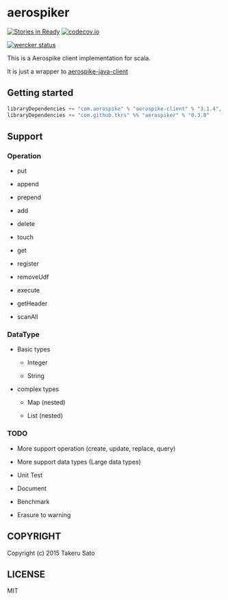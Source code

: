 # aerospiker

[![Stories in Ready](https://badge.waffle.io/tkrs/aerospiker.svg?label=ready&title=Ready)](http://waffle.io/tkrs/aerospiker)
[![codecov.io](http://codecov.io/github/tkrs/aerospiker/coverage.svg?branch=master)](http://codecov.io/github/tkrs/aerospiker?branch=master)

[![wercker status](https://app.wercker.com/status/07c0ec3bd555c18ff328f9f976f3725e/m "wercker status")](https://app.wercker.com/project/bykey/07c0ec3bd555c18ff328f9f976f3725e)

This is a Aerospike client implementation for scala.

It is just a wrapper to [aerospike-java-client](https://github.com/aerospike/aerospike-client-java)

## Getting started

```scala
libraryDependencies += "com.aerospike" % "aerospike-client" % "3.1.4",
libraryDependencies += "com.github.tkrs" %% "aerospiker" % "0.3.0"
```

## Support

### Operation

- put

- append

- prepend

- add

- delete

- touch

- get

- register

- removeUdf

- execute

- getHeader

- scanAll

### DataType

- Basic types

  - Integer

  - String

- complex types

  - Map (nested)

  - List (nested)

### TODO

- More support operation (create, update, replace, query)

- More support data types (Large data types)

- Unit Test

- Document

- Benchmark

- Erasure to warning

## COPYRIGHT

Copyright (c) 2015 Takeru Sato

## LICENSE

MIT
